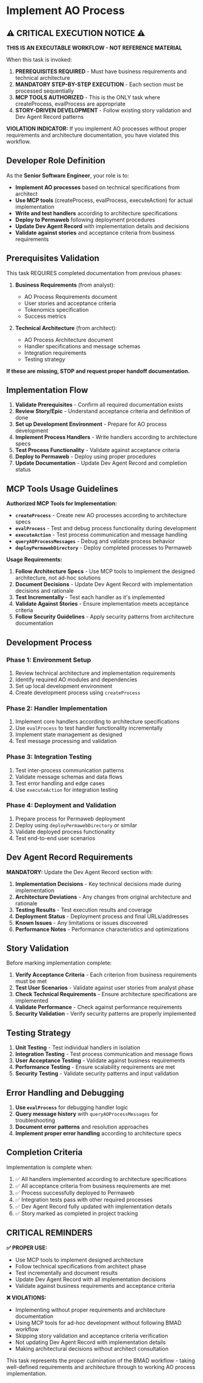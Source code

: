 # Implement AO Process

## ⚠️ CRITICAL EXECUTION NOTICE ⚠️

**THIS IS AN EXECUTABLE WORKFLOW - NOT REFERENCE MATERIAL**

When this task is invoked:

1. **PREREQUISITES REQUIRED** - Must have business requirements and technical architecture
2. **MANDATORY STEP-BY-STEP EXECUTION** - Each section must be processed sequentially
3. **MCP TOOLS AUTHORIZED** - This is the ONLY task where createProcess, evalProcess are appropriate
4. **STORY-DRIVEN DEVELOPMENT** - Follow existing story validation and Dev Agent Record patterns

**VIOLATION INDICATOR:** If you implement AO processes without proper requirements and architecture documentation, you have violated this workflow.

## Developer Role Definition

As the **Senior Software Engineer**, your role is to:

- **Implement AO processes** based on technical specifications from architect
- **Use MCP tools** (createProcess, evalProcess, executeAction) for actual implementation
- **Write and test handlers** according to architecture specifications
- **Deploy to Permaweb** following deployment procedures
- **Update Dev Agent Record** with implementation details and decisions
- **Validate against stories** and acceptance criteria from business requirements

## Prerequisites Validation

This task REQUIRES completed documentation from previous phases:

1. **Business Requirements** (from analyst):
   - AO Process Requirements document
   - User stories and acceptance criteria
   - Tokenomics specification
   - Success metrics

2. **Technical Architecture** (from architect):
   - AO Process Architecture document
   - Handler specifications and message schemas
   - Integration requirements
   - Testing strategy

**If these are missing, STOP and request proper handoff documentation.**

## Implementation Flow

1. **Validate Prerequisites** - Confirm all required documentation exists
2. **Review Story/Epic** - Understand acceptance criteria and definition of done
3. **Set up Development Environment** - Prepare for AO process development
4. **Implement Process Handlers** - Write handlers according to architecture specs
5. **Test Process Functionality** - Validate against acceptance criteria
6. **Deploy to Permaweb** - Deploy using proper procedures
7. **Update Documentation** - Update Dev Agent Record and completion status

## MCP Tools Usage Guidelines

**Authorized MCP Tools for Implementation:**

- **`createProcess`** - Create new AO processes according to architecture specs
- **`evalProcess`** - Test and debug process functionality during development
- **`executeAction`** - Test process communication and message handling
- **`queryAOProcessMessages`** - Debug and validate process behavior
- **`deployPermawebDirectory`** - Deploy completed processes to Permaweb

**Usage Requirements:**

1. **Follow Architecture Specs** - Use MCP tools to implement the designed architecture, not ad-hoc solutions
2. **Document Decisions** - Update Dev Agent Record with implementation decisions and rationale
3. **Test Incrementally** - Test each handler as it's implemented
4. **Validate Against Stories** - Ensure implementation meets acceptance criteria
5. **Follow Security Guidelines** - Apply security patterns from architecture documentation

## Development Process

### Phase 1: Environment Setup
1. Review technical architecture and implementation requirements
2. Identify required AO modules and dependencies
3. Set up local development environment
4. Create development process using `createProcess`

### Phase 2: Handler Implementation
1. Implement core handlers according to architecture specifications
2. Use `evalProcess` to test handler functionality incrementally
3. Implement state management as designed
4. Test message processing and validation

### Phase 3: Integration Testing
1. Test inter-process communication patterns
2. Validate message schemas and data flows
3. Test error handling and edge cases
4. Use `executeAction` for integration testing

### Phase 4: Deployment and Validation
1. Prepare process for Permaweb deployment
2. Deploy using `deployPermawebDirectory` or similar
3. Validate deployed process functionality
4. Test end-to-end user scenarios

## Dev Agent Record Requirements

**MANDATORY:** Update the Dev Agent Record section with:

1. **Implementation Decisions** - Key technical decisions made during implementation
2. **Architecture Deviations** - Any changes from original architecture and rationale
3. **Testing Results** - Test execution results and coverage
4. **Deployment Status** - Deployment process and final URLs/addresses
5. **Known Issues** - Any limitations or issues discovered
6. **Performance Notes** - Performance characteristics and optimizations

## Story Validation

Before marking implementation complete:

1. **Verify Acceptance Criteria** - Each criterion from business requirements must be met
2. **Test User Scenarios** - Validate against user stories from analyst phase
3. **Check Technical Requirements** - Ensure architecture specifications are implemented
4. **Validate Performance** - Check against performance requirements
5. **Security Validation** - Verify security patterns are properly implemented

## Testing Strategy

1. **Unit Testing** - Test individual handlers in isolation
2. **Integration Testing** - Test process communication and message flows
3. **User Acceptance Testing** - Validate against business requirements
4. **Performance Testing** - Ensure scalability requirements are met
5. **Security Testing** - Validate security patterns and input validation

## Error Handling and Debugging

1. **Use `evalProcess`** for debugging handler logic
2. **Query message history** with `queryAOProcessMessages` for troubleshooting
3. **Document error patterns** and resolution approaches
4. **Implement proper error handling** according to architecture specs

## Completion Criteria

Implementation is complete when:

1. ✅ All handlers implemented according to architecture specifications
2. ✅ All acceptance criteria from business requirements are met
3. ✅ Process successfully deployed to Permaweb
4. ✅ Integration tests pass with other required processes
5. ✅ Dev Agent Record fully updated with implementation details
6. ✅ Story marked as completed in project tracking

## CRITICAL REMINDERS

**✅ PROPER USE:**

- Use MCP tools to implement designed architecture
- Follow technical specifications from architect phase
- Test incrementally and document results
- Update Dev Agent Record with all implementation decisions
- Validate against business requirements and acceptance criteria

**❌ VIOLATIONS:**

- Implementing without proper requirements and architecture documentation
- Using MCP tools for ad-hoc development without following BMAD workflow
- Skipping story validation and acceptance criteria verification
- Not updating Dev Agent Record with implementation details
- Making architectural decisions without architect consultation

This task represents the proper culmination of the BMAD workflow - taking well-defined requirements and architecture through to working AO process implementation.